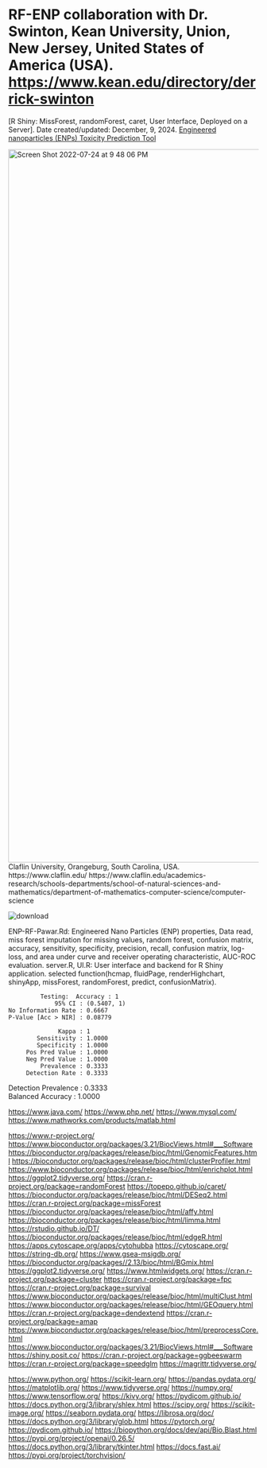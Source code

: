 # RF-ENP collaboration with Dr. Swinton, Kean University, Union, New Jersey, United States of America (USA). https://www.kean.edu/directory/derrick-swinton
[R Shiny: MissForest, randomForest, caret, User Interface, Deployed on a Server]. Date created/updated: December, 9, 2024.
[Engineered nanoparticles (ENPs) Toxicity Prediction Tool](https://yalegenomics.shinyapps.io/appenp/)

<img width="1435" alt="Screen Shot 2022-07-24 at 9 48 06 PM" src="https://user-images.githubusercontent.com/25118302/180677770-34e99c57-313b-4feb-8a42-faeb5882f72e.png">
Claflin University, Orangeburg, South Carolina, USA. 
https://www.claflin.edu/
https://www.claflin.edu/academics-research/schools-departments/school-of-natural-sciences-and-mathematics/department-of-mathematics-computer-science/computer-science

![download](https://github.com/user-attachments/assets/27844947-df95-418b-bf39-49b706265f00)

ENP-RF-Pawar.Rd: Engineered Nano Particles (ENP) properties, Data read, miss forest imputation for missing values, random forest, confusion matrix, accuracy, sensitivity, specificity, precision, recall, confusion matrix, log-loss, and area under curve and receiver operating characteristic, AUC-ROC evaluation.
server.R, UI.R: User interface and backend for R Shiny application.
selected function(hcmap, fluidPage, renderHighchart, shinyApp, missForest, randomForest, predict, confusionMatrix).

             Testing:  Accuracy : 1          
                 95% CI : (0.5407, 1)
    No Information Rate : 0.6667     
    P-Value [Acc > NIR] : 0.08779    
                                     
                  Kappa : 1   
            Sensitivity : 1.0000     
            Specificity : 1.0000     
         Pos Pred Value : 1.0000     
         Neg Pred Value : 1.0000     
             Prevalence : 0.3333     
         Detection Rate : 0.3333     
   Detection Prevalence : 0.3333     
      Balanced Accuracy : 1.0000  

https://www.java.com/
https://www.php.net/
https://www.mysql.com/
https://www.mathworks.com/products/matlab.html

https://www.r-project.org/
https://www.bioconductor.org/packages/3.21/BiocViews.html#___Software
https://bioconductor.org/packages/release/bioc/html/GenomicFeatures.html
https://bioconductor.org/packages/release/bioc/html/clusterProfiler.html
https://www.bioconductor.org/packages/release/bioc/html/enrichplot.html
https://ggplot2.tidyverse.org/
https://cran.r-project.org/package=randomForest
https://topepo.github.io/caret/
https://bioconductor.org/packages/release/bioc/html/DESeq2.html
https://cran.r-project.org/package=missForest
https://bioconductor.org/packages/release/bioc/html/affy.html
https://bioconductor.org/packages/release/bioc/html/limma.html
https://rstudio.github.io/DT/
https://bioconductor.org/packages/release/bioc/html/edgeR.html
https://apps.cytoscape.org/apps/cytohubba
https://cytoscape.org/
https://string-db.org/
https://www.gsea-msigdb.org/
https://bioconductor.org/packages//2.13/bioc/html/BGmix.html
https://ggplot2.tidyverse.org/
https://www.htmlwidgets.org/
https://cran.r-project.org/package=cluster
https://cran.r-project.org/package=fpc
https://cran.r-project.org/package=survival
https://www.bioconductor.org/packages/release/bioc/html/multiClust.html
https://www.bioconductor.org/packages/release/bioc/html/GEOquery.html
https://cran.r-project.org/package=dendextend
https://cran.r-project.org/package=amap
https://www.bioconductor.org/packages/release/bioc/html/preprocessCore.html
https://www.bioconductor.org/packages/3.21/BiocViews.html#___Software
https://shiny.posit.co/
https://cran.r-project.org/package=ggbeeswarm
https://cran.r-project.org/package=speedglm
https://magrittr.tidyverse.org/

https://www.python.org/
https://scikit-learn.org/
https://pandas.pydata.org/
https://matplotlib.org/
https://www.tidyverse.org/
https://numpy.org/
https://www.tensorflow.org/
https://kivy.org/
https://pydicom.github.io/
https://docs.python.org/3/library/shlex.html
https://scipy.org/
https://scikit-image.org/
https://seaborn.pydata.org/
https://librosa.org/doc/
https://docs.python.org/3/library/glob.html
https://pytorch.org/
https://pydicom.github.io/
https://biopython.org/docs/dev/api/Bio.Blast.html
https://pypi.org/project/openai/0.26.5/
https://docs.python.org/3/library/tkinter.html
https://docs.fast.ai/
https://pypi.org/project/torchvision/
